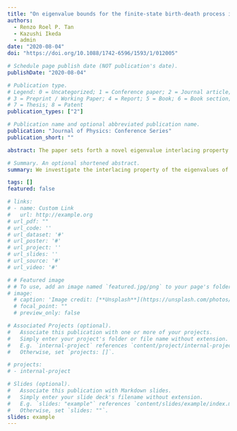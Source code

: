 ```yaml
---
title: "On eigenvalue bounds for the finite-state birth-death process intensity matrix"
authors:
  - Renzo Roel P. Tan
  - Kazushi Ikeda
  - admin
date: "2020-08-04"
doi: "https://doi.org/10.1088/1742-6596/1593/1/012005"

# Schedule page publish date (NOT publication's date).
publishDate: "2020-08-04"

# Publication type.
# Legend: 0 = Uncategorized; 1 = Conference paper; 2 = Journal article;
# 3 = Preprint / Working Paper; 4 = Report; 5 = Book; 6 = Book section;
# 7 = Thesis; 8 = Patent
publication_types: ["2"]

# Publication name and optional abbreviated publication name.
publication: "Journal of Physics: Conference Series"
publication_short: ""

abstract: The paper sets forth a novel eigenvalue interlacing property across the finite-state birth-death process intensity matrix and two clearly identified submatrices as an extension of Cauchy's interlace theorem for Hermitian matrix eigenvalues. A supplemental proof involving an examination of probabilities acquired from specific movements across states and a derivation of a form for the eigenpolynomial of the matrix through convolution and Laplace transform is then presented towards uncovering a similar characteristic for the general Markov chain transition rate matrix. Consequently, the proposition generates bounds for each eigenvalue of the original matrix, easing numerical computation. To conclude, the applicability of the property to some real square matrices upon transformation is explored.

# Summary. An optional shortened abstract.
summary: We investigate the interlacing property of the eigenvalues of the intensity matrix of a finite-state birth-death process.

tags: []
featured: false

# links:
# - name: Custom Link
#   url: http://example.org
# url_pdf: ""
# url_code: ''
# url_dataset: '#'
# url_poster: '#'
# url_project: ''
# url_slides: ''
# url_source: '#'
# url_video: '#'

# # Featured image
# # To use, add an image named `featured.jpg/png` to your page's folder. 
# image:
  # caption: 'Image credit: [**Unsplash**](https://unsplash.com/photos/s9CC2SKySJM)'
  # focal_point: ""
  # preview_only: false

# Associated Projects (optional).
#   Associate this publication with one or more of your projects.
#   Simply enter your project's folder or file name without extension.
#   E.g. `internal-project` references `content/project/internal-project/index.md`.
#   Otherwise, set `projects: []`.

# projects:
# - internal-project

# Slides (optional).
#   Associate this publication with Markdown slides.
#   Simply enter your slide deck's filename without extension.
#   E.g. `slides: "example"` references `content/slides/example/index.md`.
#   Otherwise, set `slides: ""`.
slides: example
---
```

